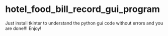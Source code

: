# hotel_food_bill_record_gui_program
Just install tkinter to understand the python gui code without errors and you are done!!!
Enjoy!
